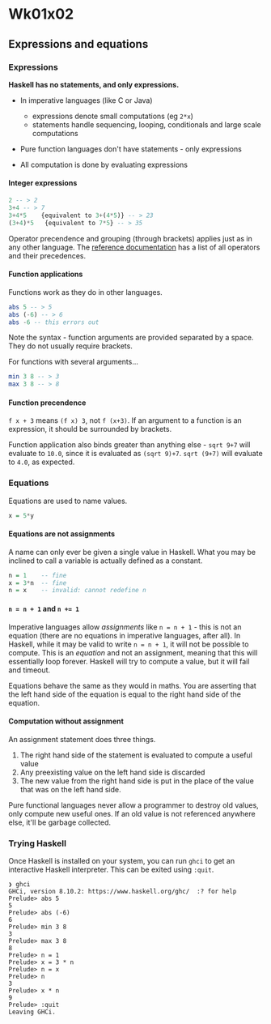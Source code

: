 # Wk01x02
## Expressions and equations

### Expressions

**Haskell has no statements, and only expressions.**

* In imperative languages (like C or Java)
  * expressions denote small computations (eg `2*x`)
  * statements handle sequencing, looping, conditionals and large scale computations

* Pure function languages don't have statements - only expressions
* All computation is done by evaluating expressions

#### Integer expressions

```hs
2 -- > 2
3+4 -- > 7
3+4*5    {equivalent to 3+(4*5)} -- > 23
(3+4)*5   {equivalent to 7*5} -- > 35
```

Operator precendence and grouping (through brackets) applies just as in any other language. The [reference documentation](https://www.haskell.org/onlinereport/exps.html) has a list of all operators and their precedences.

#### Function applications

Functions work as they do in other languages.

```hs
abs 5 -- > 5
abs (-6) -- > 6
abs -6 -- this errors out
```

Note the syntax - function arguments are provided separated by a space. They do not usually require brackets.

For functions with several arguments...

```hs
min 3 8 -- > 3
max 3 8 -- > 8
```

#### Function precendence

`f x + 3` means `(f x) 3`, not `f (x+3)`. If an argument to a function is an expression, it should be surrounded by brackets.

Function application also binds greater than anything else - `sqrt 9+7` will evaluate to `10.0`, since it is evaluated as `(sqrt 9)+7`. `sqrt (9+7)` will evaluate to `4.0`, as expected.

### Equations

Equations are used to name values.

```hs
x = 5*y
```

#### Equations are not assignments

A name can only ever be given a single value in Haskell. What you may be inclined to call a variable is actually defined as a constant.

```hs
n = 1    -- fine
x = 3*n  -- fine
n = x    -- invalid: cannot redefine n
```

#### `n = n + 1` and `n += 1`

Imperative languages allow *assignments* like `n = n + 1` - this is not an equation (there are no equations in imperative languages, after all). In Haskell, while it may be valid to write `n = n + 1`, it will not be possible to compute. This is an *equation* and not an assignment, meaning that this will essentially loop forever. Haskell will try to compute a value, but it will fail and timeout.

Equations behave the same as they would in maths. You are asserting that the left hand side of the equation is equal to the right hand side of the equation.

#### Computation without assignment

An assignment statement does three things.

1. The right hand side of the statement is evaluated to compute a useful value
2. Any preexisting value on the left hand side is discarded
3. The new value from the right hand side is put in the place of the value that was on the left hand side.

Pure functional languages never allow a programmer to destroy old values, only compute new useful ones. If an old value is not referenced anywhere else, it'll be garbage collected.

### Trying Haskell

Once Haskell is installed on your system, you can run `ghci` to get an interactive Haskell interpreter. This can be exited using `:quit`.

```
❯ ghci
GHCi, version 8.10.2: https://www.haskell.org/ghc/  :? for help
Prelude> abs 5
5
Prelude> abs (-6)
6
Prelude> min 3 8
3
Prelude> max 3 8
8
Prelude> n = 1
Prelude> x = 3 * n
Prelude> n = x
Prelude> n
3
Prelude> x * n
9
Prelude> :quit
Leaving GHCi.
```